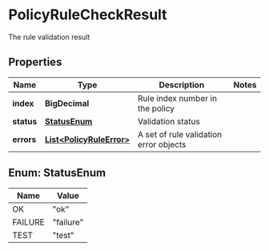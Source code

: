

# PolicyRuleCheckResult

The rule validation result

## Properties

| Name | Type | Description | Notes |
|------------ | ------------- | ------------- | -------------|
|**index** | **BigDecimal** | Rule index number in the policy |  |
|**status** | [**StatusEnum**](#StatusEnum) | Validation status |  |
|**errors** | [**List&lt;PolicyRuleError&gt;**](PolicyRuleError.md) | A set of rule validation error objects |  |



## Enum: StatusEnum

| Name | Value |
|---- | -----|
| OK | &quot;ok&quot; |
| FAILURE | &quot;failure&quot; |
| TEST | &quot;test&quot; |



